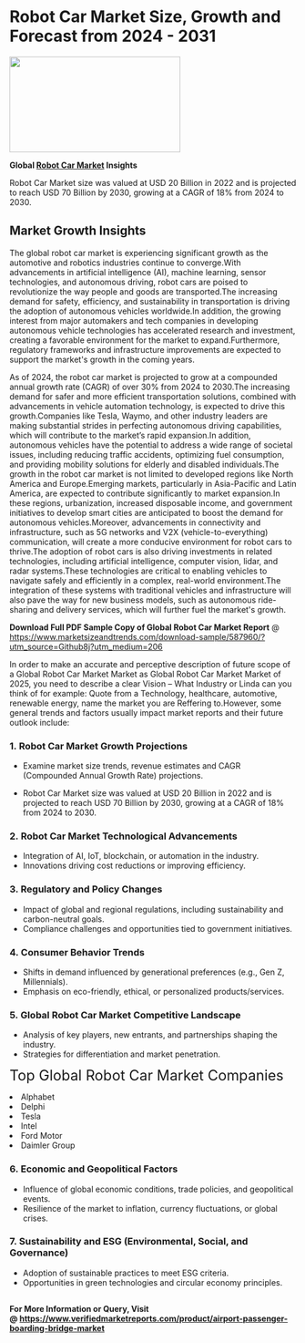 <H1>Robot Car Market Size, Growth and Forecast from 2024 - 2031</H1><img class="aligncenter size-medium wp-image-584254" src="https://thirdeyenews.in/wp-content/uploads/2024/09/Global-Market-Research-300x168.jpeg" alt="" width="300" height="168" /><p><strong>Global&nbsp;<a href="https://www.marketsizeandtrends.com/download-sample/587960/?utm_source=Github8j?utm_medium=206">Robot Car Market</a> Insights</strong></p><p>Robot Car Market size was valued at USD 20 Billion in 2022 and is projected to reach USD 70 Billion by 2030, growing at a CAGR of 18% from 2024 to 2030.</p><p><h2>Market Growth Insights</h2> <p>The global robot car market is experiencing significant growth as the automotive and robotics industries continue to converge.With advancements in artificial intelligence (AI), machine learning, sensor technologies, and autonomous driving, robot cars are poised to revolutionize the way people and goods are transported.The increasing demand for safety, efficiency, and sustainability in transportation is driving the adoption of autonomous vehicles worldwide.In addition, the growing interest from major automakers and tech companies in developing autonomous vehicle technologies has accelerated research and investment, creating a favorable environment for the market to expand.Furthermore, regulatory frameworks and infrastructure improvements are expected to support the market's growth in the coming years.</p> <p>As of 2024, the robot car market is projected to grow at a compounded annual growth rate (CAGR) of over 30% from 2024 to 2030.The increasing demand for safer and more efficient transportation solutions, combined with advancements in vehicle automation technology, is expected to drive this growth.Companies like Tesla, Waymo, and other industry leaders are making substantial strides in perfecting autonomous driving capabilities, which will contribute to the market’s rapid expansion.In addition, autonomous vehicles have the potential to address a wide range of societal issues, including reducing traffic accidents, optimizing fuel consumption, and providing mobility solutions for elderly and disabled individuals.The growth in the robot car market is not limited to developed regions like North America and Europe.Emerging markets, particularly in Asia-Pacific and Latin America, are expected to contribute significantly to market expansion.In these regions, urbanization, increased disposable income, and government initiatives to develop smart cities are anticipated to boost the demand for autonomous vehicles.Moreover, advancements in connectivity and infrastructure, such as 5G networks and V2X (vehicle-to-everything) communication, will create a more conducive environment for robot cars to thrive.The adoption of robot cars is also driving investments in related technologies, including artificial intelligence, computer vision, lidar, and radar systems.These technologies are critical to enabling vehicles to navigate safely and efficiently in a complex, real-world environment.The integration of these systems with traditional vehicles and infrastructure will also pave the way for new business models, such as autonomous ride-sharing and delivery services, which will further fuel the market's growth.<p><span class=""><strong>Download Full PDF Sample Copy of Global Robot Car Market Report</strong> @ <a href="https://www.marketsizeandtrends.com/download-sample/587960/?utm_source=Github8j?utm_medium=206" target="_blank">https://www.marketsizeandtrends.com/download-sample/587960/?utm_source=Github8j?utm_medium=206</a></span></p><p>In order to make an accurate and perceptive description of future scope of a Global&nbsp;Robot Car Market Market as Global&nbsp;Robot Car Market Market of 2025, you need to describe a clear Vision &ndash; What Industry or Linda can you think of for example: Quote from a Technology, healthcare, automotive, renewable energy, name the market you are Reffering to.However, some general trends and factors usually impact market reports and their future outlook include:</p><h3>1.&nbsp;<strong>Robot Car Market Growth Projections</strong></h3><ul><li>Examine market size trends, revenue estimates and CAGR (Compounded Annual Growth Rate) projections.</li><li><p>Robot Car Market size was valued at USD 20 Billion in 2022 and is projected to reach USD 70 Billion by 2030, growing at a CAGR of 18% from 2024 to 2030.</p></li></ul><h3>2.&nbsp;<strong>Robot Car Market Technological Advancements</strong></h3><ul><li>Integration of AI, IoT, blockchain, or automation in the industry.</li><li>Innovations driving cost reductions or improving efficiency.</li></ul><h3>3.&nbsp;<strong>Regulatory and Policy Changes</strong></h3><ul><li>Impact of global and regional regulations, including sustainability and carbon-neutral goals.</li><li>Compliance challenges and opportunities tied to government initiatives.</li></ul><h3>4.&nbsp;<strong>Consumer Behavior Trends</strong></h3><ul><li>Shifts in demand influenced by generational preferences (e.g., Gen Z, Millennials).</li><li>Emphasis on eco-friendly, ethical, or personalized products/services.</li></ul><h3>5.&nbsp;<strong>Global Robot Car Market Competitive Landscape</strong></h3><ul><li>Analysis of key players, new entrants, and partnerships shaping the industry.</li><li>Strategies for differentiation and market penetration.</li></ul><p data-pm-slice="1 1 []"><span style="color: inherit; font-family: inherit; font-size: 25px;">Top Global Robot Car Market Companies</span></p><div class="" data-test-id=""><p><li>Alphabet</li><li> Delphi</li><li> Tesla</li><li> Intel</li><li> Ford Motor</li><li> Daimler Group</li></p></div><h3>6.&nbsp;<strong>Economic and Geopolitical Factors</strong></h3><ul><li>Influence of global economic conditions, trade policies, and geopolitical events.</li><li>Resilience of the market to inflation, currency fluctuations, or global crises.</li></ul><h3>7.&nbsp;<strong>Sustainability and ESG (Environmental, Social, and Governance)</strong></h3><ul><li>Adoption of sustainable practices to meet ESG criteria.</li><li>Opportunities in green technologies and circular economy principles.</li></ul><h2><strong style="font-size: 14px;">For More Information or Query, Visit @&nbsp;</strong><a style="background-color: #ffffff; font-size: 14px;" href="https://www.marketsizeandtrends.com/report/robot-car-market/" target="_blank">https://www.verifiedmarketreports.com/product/airport-passenger-boarding-bridge-market</a></h2>